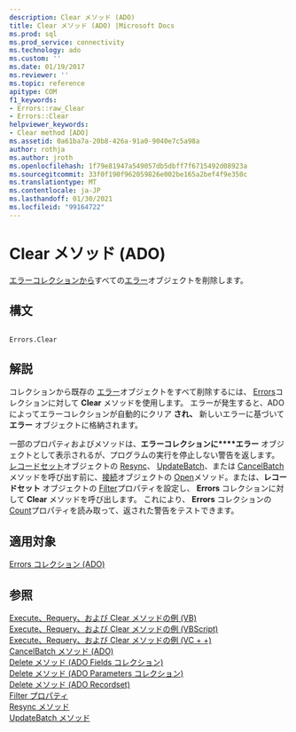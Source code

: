 ```yaml
---
description: Clear メソッド (ADO)
title: Clear メソッド (ADO) |Microsoft Docs
ms.prod: sql
ms.prod_service: connectivity
ms.technology: ado
ms.custom: ''
ms.date: 01/19/2017
ms.reviewer: ''
ms.topic: reference
apitype: COM
f1_keywords:
- Errors::raw_Clear
- Errors::Clear
helpviewer_keywords:
- Clear method [ADO]
ms.assetid: 0a61ba7a-20b8-426a-91a0-9040e7c5a98a
author: rothja
ms.author: jroth
ms.openlocfilehash: 1f79e81947a549057db5dbff7f6715492d08923a
ms.sourcegitcommit: 33f0f190f962059826e002be165a2bef4f9e350c
ms.translationtype: MT
ms.contentlocale: ja-JP
ms.lasthandoff: 01/30/2021
ms.locfileid: "99164722"
---
```

# <a name="clear-method-ado"></a>Clear メソッド (ADO)
[エラーコレクションから](./errors-collection-ado.md)すべての[エラー](./error-object.md)オブジェクトを削除します。  
  
## <a name="syntax"></a>構文  
  
```  
  
Errors.Clear  
```  
  
## <a name="remarks"></a>解説  
 コレクションから既存の [エラー](./error-object.md)オブジェクトをすべて削除するには、 [Errors](./errors-collection-ado.md)コレクションに対して **Clear** メソッドを使用します。 エラーが発生すると、ADO によってエラーコレクションが自動的にクリア **され、** 新しいエラーに基づいて **エラー** オブジェクトに格納されます。  
  
 一部のプロパティおよびメソッドは、**エラーコレクションに****エラー** オブジェクトとして表示されるが、プログラムの実行を停止しない警告を返します。 [レコードセット](./recordset-object-ado.md)オブジェクトの [Resync](./resync-method.md)、 [UpdateBatch](./updatebatch-method.md)、または [CancelBatch](./cancelbatch-method-ado.md)メソッドを呼び出す前に、[接続](./connection-object-ado.md)オブジェクトの [Open](./open-method-ado-connection.md)メソッド。または、**レコードセット** オブジェクトの [Filter](./filter-property.md)プロパティを設定し、 **Errors** コレクションに対して **Clear** メソッドを呼び出します。 これにより、 **Errors** コレクションの [Count](./count-property-ado.md)プロパティを読み取って、返された警告をテストできます。  
  
## <a name="applies-to"></a>適用対象  
 [Errors コレクション (ADO)](./errors-collection-ado.md)  
  
## <a name="see-also"></a>参照  
 [Execute、Requery、および Clear メソッドの例 (VB)](./execute-requery-and-clear-methods-example-vb.md)   
 [Execute、Requery、および Clear メソッドの例 (VBScript)](./execute-requery-and-clear-methods-example-vbscript.md)   
 [Execute、Requery、および Clear メソッドの例 (VC + +)](./execute-requery-and-clear-methods-example-vc.md)   
 [CancelBatch メソッド (ADO)](./cancelbatch-method-ado.md)   
 [Delete メソッド (ADO Fields コレクション)](./delete-method-ado-fields-collection.md)   
 [Delete メソッド (ADO Parameters コレクション)](./delete-method-ado-parameters-collection.md)   
 [Delete メソッド (ADO Recordset)](./delete-method-ado-recordset.md)   
 [Filter プロパティ](./filter-property.md)   
 [Resync メソッド](./resync-method.md)   
 [UpdateBatch メソッド](./updatebatch-method.md)